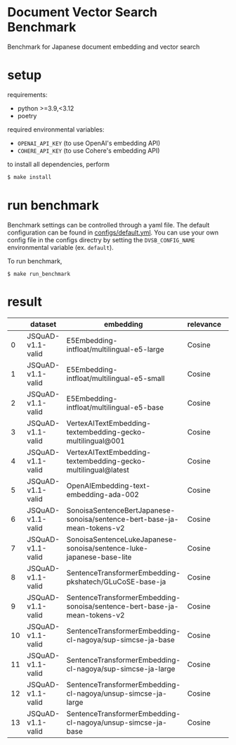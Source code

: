 # Document Vector Search Benchmark

Benchmark for Japanese document embedding and vector search

# setup

requirements:

- python >=3.9,<3.12
- poetry

required environmental variables:

- `OPENAI_API_KEY` (to use OpenAI's embedding API)
- `COHERE_API_KEY` (to use Cohere's embedding API)

to install all dependencies, perform

```bash
$ make install
```

# run benchmark

Benchmark settings can be controlled through a yaml file. The default configuration can be found in [configs/default.yml](./configs/default.yml).
You can use your own config file in the configs directry by setting the `DVSB_CONFIG_NAME` environmental variable (ex. `default`).

To run benchmark,

```
$ make run_benchmark
```

# result

|    | dataset           | embedding                                                                 | relevance   |   Recall@1 |   Recall@3 |   Recall@5 |   Recall@10 |
|----|-------------------|---------------------------------------------------------------------------|-------------|------------|------------|------------|-------------|
|  0 | JSQuAD-v1.1-valid | E5Embedding-intfloat/multilingual-e5-large                                | Cosine      |   0.864926 |   0.952949 |   0.965781 |    0.977488 |
|  1 | JSQuAD-v1.1-valid | E5Embedding-intfloat/multilingual-e5-small                                | Cosine      |   0.840387 |   0.933814 |   0.95385  |    0.972985 |
|  2 | JSQuAD-v1.1-valid | E5Embedding-intfloat/multilingual-e5-base                                 | Cosine      |   0.838361 |   0.934039 |   0.954975 |    0.972535 |
|  3 | JSQuAD-v1.1-valid | VertexAITextEmbedding-textembedding-gecko-multilingual@001                | Cosine      |   0.780729 |   0.904322 |   0.932463 |    0.961054 |
|  4 | JSQuAD-v1.1-valid | VertexAITextEmbedding-textembedding-gecko-multilingual@latest             | Cosine      |   0.780729 |   0.904548 |   0.932238 |    0.960603 |
|  5 | JSQuAD-v1.1-valid | OpenAIEmbedding-text-embedding-ada-002                                    | Cosine      |   0.75394  |   0.874606 |   0.906799 |    0.937866 |
|  6 | JSQuAD-v1.1-valid | SonoisaSentenceBertJapanese-sonoisa/sentence-bert-base-ja-mean-tokens-v2  | Cosine      |   0.65421  |   0.810671 |   0.8629   |    0.914228 |
|  7 | JSQuAD-v1.1-valid | SonoisaSentenceLukeJapanese-sonoisa/sentence-luke-japanese-base-lite      | Cosine      |   0.652634 |   0.813147 |   0.861324 |    0.908825 |
|  8 | JSQuAD-v1.1-valid | SentenceTransformerEmbedding-pkshatech/GLuCoSE-base-ja                    | Cosine      |   0.644755 |   0.798064 |   0.846466 |    0.896668 |
|  9 | JSQuAD-v1.1-valid | SentenceTransformerEmbedding-sonoisa/sentence-bert-base-ja-mean-tokens-v2 | Cosine      |   0.639802 |   0.782981 |   0.841288 |    0.894867 |
| 10 | JSQuAD-v1.1-valid | SentenceTransformerEmbedding-cl-nagoya/sup-simcse-ja-base                 | Cosine      |   0.631923 |   0.792661 |   0.848942 |    0.897118 |
| 11 | JSQuAD-v1.1-valid | SentenceTransformerEmbedding-cl-nagoya/sup-simcse-ja-large                | Cosine      |   0.603107 |   0.776452 |   0.833408 |    0.889239 |
| 12 | JSQuAD-v1.1-valid | SentenceTransformerEmbedding-cl-nagoya/unsup-simcse-ja-large              | Cosine      |   0.594777 |   0.755966 |   0.8181   |    0.879559 |
| 13 | JSQuAD-v1.1-valid | SentenceTransformerEmbedding-cl-nagoya/unsup-simcse-ja-base               | Cosine      |   0.577217 |   0.746961 |   0.804142 |    0.870779 |
